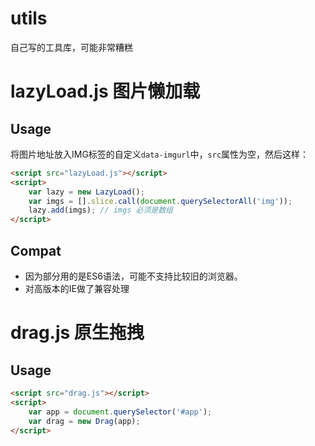 # utils
自己写的工具库，可能非常糟糕

# lazyLoad.js 图片懒加载
## Usage
将图片地址放入IMG标签的自定义`data-imgurl`中，`src`属性为空，然后这样：
```html
<script src="lazyLoad.js"></script>
<script>
    var lazy = new LazyLoad();
    var imgs = [].slice.call(document.querySelectorAll('img'));
    lazy.add(imgs); // imgs 必须是数组
</script>
```
## Compat
* 因为部分用的是ES6语法，可能不支持比较旧的浏览器。
* 对高版本的IE做了兼容处理

# drag.js 原生拖拽
## Usage
```html
<script src="drag.js"></script>
<script>
    var app = document.querySelector('#app');
    var drag = new Drag(app);
</script>
```